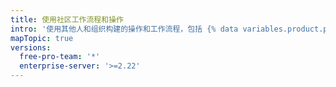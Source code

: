 ```yaml
---
title: 使用社区工作流程和操作
intro: '使用其他人和组织构建的操作和工作流程，包括 {% data variables.product.prodname_dotcom %}。'
mapTopic: true
versions:
  free-pro-team: '*'
  enterprise-server: '>=2.22'
---
```


